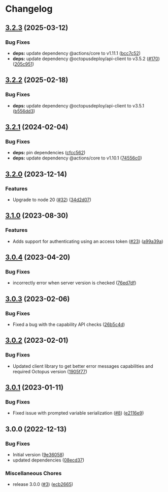 # Changelog

## [3.2.3](https://github.com/OctopusDeploy/deploy-release-action/compare/v3.2.2...v3.2.3) (2025-03-12)


### Bug Fixes

* **deps:** update dependency @actions/core to v1.11.1 ([bcc7c52](https://github.com/OctopusDeploy/deploy-release-action/commit/bcc7c5215a1f031758f08476a17d50d6dde9f025))
* **deps:** update dependency @octopusdeploy/api-client to v3.5.2 ([#170](https://github.com/OctopusDeploy/deploy-release-action/issues/170)) ([205c951](https://github.com/OctopusDeploy/deploy-release-action/commit/205c9514b3ada7cfaa04722d1578691b5f6f651f))

## [3.2.2](https://github.com/OctopusDeploy/deploy-release-action/compare/v3.2.1...v3.2.2) (2025-02-18)


### Bug Fixes

* **deps:** update dependency @octopusdeploy/api-client to v3.5.1 ([b556dd3](https://github.com/OctopusDeploy/deploy-release-action/commit/b556dd3c41757af766b14ba743186943595c3cd3))

## [3.2.1](https://github.com/OctopusDeploy/deploy-release-action/compare/v3.2.0...v3.2.1) (2024-02-04)


### Bug Fixes

* **deps:** pin dependencies ([cfcc562](https://github.com/OctopusDeploy/deploy-release-action/commit/cfcc562b5ad0b7d9c3e9d100b93f5adc5d651401))
* **deps:** update dependency @actions/core to v1.10.1 ([74556c0](https://github.com/OctopusDeploy/deploy-release-action/commit/74556c0b67348d237e089a4b8bb322af3e0bfaa2))

## [3.2.0](https://github.com/OctopusDeploy/deploy-release-action/compare/v3.1.0...v3.2.0) (2023-12-14)


### Features

* Upgrade to node 20 ([#32](https://github.com/OctopusDeploy/deploy-release-action/issues/32)) ([34d2d07](https://github.com/OctopusDeploy/deploy-release-action/commit/34d2d073dfc45d3b4f95b5ed88cee1c1e177ed34))

## [3.1.0](https://github.com/OctopusDeploy/deploy-release-action/compare/v3.0.4...v3.1.0) (2023-08-30)


### Features

* Adds support for authenticating using an access token ([#23](https://github.com/OctopusDeploy/deploy-release-action/issues/23)) ([a99a39a](https://github.com/OctopusDeploy/deploy-release-action/commit/a99a39ad8abf0da6e74e22ef75988ec168041845))

## [3.0.4](https://github.com/OctopusDeploy/deploy-release-action/compare/v3.0.3...v3.0.4) (2023-04-20)


### Bug Fixes

* incorrectly error when server version is checked ([76ed7df](https://github.com/OctopusDeploy/deploy-release-action/commit/76ed7dfe25024405384d225daee3eea067b70c05))

## [3.0.3](https://github.com/OctopusDeploy/deploy-release-action/compare/v3.0.2...v3.0.3) (2023-02-06)


### Bug Fixes

* Fixed a bug with the capability API checks ([26b5c4d](https://github.com/OctopusDeploy/deploy-release-action/commit/26b5c4de848307dfa24784e283bda428ebd597da))

## [3.0.2](https://github.com/OctopusDeploy/deploy-release-action/compare/v3.0.1...v3.0.2) (2023-02-01)


### Bug Fixes

* Updated client library to get better error messages capabilities and required Octopus version ([1905f77](https://github.com/OctopusDeploy/deploy-release-action/commit/1905f77b1964d8c7437a83174c471f0949135b10))

## [3.0.1](https://github.com/OctopusDeploy/deploy-release-action/compare/v3.0.0...v3.0.1) (2023-01-11)


### Bug Fixes

* Fixed issue with prompted variable serialization ([#8](https://github.com/OctopusDeploy/deploy-release-action/issues/8)) ([e2116e9](https://github.com/OctopusDeploy/deploy-release-action/commit/e2116e9989820fe263e8481da9ffeb0dcb8c2bf1))

## 3.0.0 (2022-12-13)


### Bug Fixes

* Initial version ([9e36058](https://github.com/OctopusDeploy/deploy-release-action/commit/9e36058b5eb8bd9bdd51fcf39212d86602c20c91))
* updated dependencies ([08ecd37](https://github.com/OctopusDeploy/deploy-release-action/commit/08ecd37c7c338842dec343d0067ec042c479ce1a))


### Miscellaneous Chores

* release 3.0.0 ([#3](https://github.com/OctopusDeploy/deploy-release-action/issues/3)) ([ecb2665](https://github.com/OctopusDeploy/deploy-release-action/commit/ecb2665320fafc27bebeccaf04fb8b55ccd7ca93))
